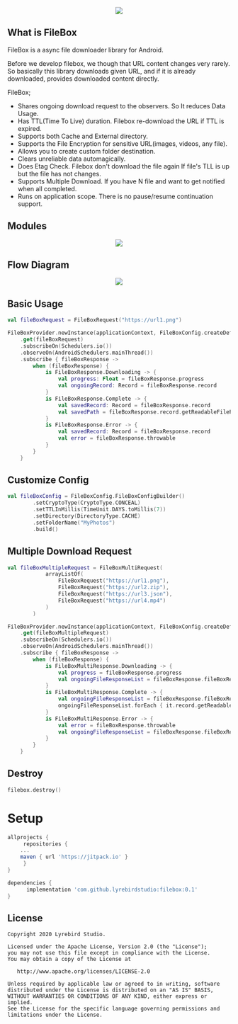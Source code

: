 <p align="center">
  <img src="https://raw.githubusercontent.com/lyrebirdstudio/filebox/master/art/icon_filebox.png">
</p>


## What is FileBox

FileBox is a async file downloader library for Android. 

Before we develop filebox, we though that URL content changes very rarely. So basically this library downloads given URL, and if it is already downloaded, provides downloaded content directly.

FileBox;

* Shares ongoing download request to the observers. So It reduces Data Usage.
* Has TTL(Time To Live) duration. Filebox re-download the URL if TTL is expired.
* Supports both Cache and External directory.
* Supports the File Encryption for sensitive URL(images, videos, any file).
* Allows you to create custom folder destination.
* Clears unreliable data automagically. 
* Does Etag Check. Filebox don't download the file again If file's TLL is up but the file has not changes.
* Supports Multiple Download. If you have N file and want to get notified when all completed.
* Runs on application scope. There is no pause/resume continuation support.

## Modules
<p align="center">
  <img src="https://raw.githubusercontent.com/lyrebirdstudio/filebox/master/art/filebox_modules.png">
</p>


## Flow Diagram
<p align="center">
  <img src="https://raw.githubusercontent.com/lyrebirdstudio/filebox/master/art/diagram_filebox.png">
</p>

## Basic Usage
```kotlin
val fileBoxRequest = FileBoxRequest("https://url1.png")

FileBoxProvider.newInstance(applicationContext, FileBoxConfig.createDefault())
    .get(fileBoxRequest)
    .subscribeOn(Schedulers.io())
    .observeOn(AndroidSchedulers.mainThread())
    .subscribe { fileBoxResponse ->
        when (fileBoxResponse) {
            is FileBoxResponse.Downloading -> {
                val progress: Float = fileBoxResponse.progress
                val ongoingRecord: Record = fileBoxResponse.record
            }
            is FileBoxResponse.Complete -> {
                val savedRecord: Record = fileBoxResponse.record
                val savedPath = fileBoxResponse.record.getReadableFilePath()
            }
            is FileBoxResponse.Error -> {
                val savedRecord: Record = fileBoxResponse.record
                val error = fileBoxResponse.throwable
            }
        }
    }
```

## Customize Config

```kotlin
val fileBoxConfig = FileBoxConfig.FileBoxConfigBuilder()
        .setCryptoType(CryptoType.CONCEAL)
        .setTTLInMillis(TimeUnit.DAYS.toMillis(7))
        .setDirectory(DirectoryType.CACHE)
        .setFolderName("MyPhotos")
        .build()
```

## Multiple Download Request

```kotlin
val fileBoxMultipleRequest = FileBoxMultiRequest(
            arrayListOf(
                FileBoxRequest("https://url1.png"),
                FileBoxRequest("https://url2.zip"),
                FileBoxRequest("https://url3.json"),
                FileBoxRequest("https://url4.mp4")
            )
        )

FileBoxProvider.newInstance(applicationContext, FileBoxConfig.createDefault())
    .get(fileBoxMultipleRequest)
    .subscribeOn(Schedulers.io())
    .observeOn(AndroidSchedulers.mainThread())
    .subscribe { fileBoxResponse ->
        when (fileBoxResponse) {
            is FileBoxMultiResponse.Downloading -> {
                val progress = fileBoxResponse.progress
                val ongoingFileResponseList = fileBoxResponse.fileBoxResponseList
            }
            is FileBoxMultiResponse.Complete -> {
                val ongoingFileResponseList = fileBoxResponse.fileBoxResponseList
                ongoingFileResponseList.forEach { it.record.getReadableFilePath() }
            }
            is FileBoxMultiResponse.Error -> {
                val error = fileBoxResponse.throwable
                val ongoingFileResponseList = fileBoxResponse.fileBoxResponseList
            }
        }
    }
```

## Destroy

```kotlin
filebox.destroy()
```

# Setup
```groovy
allprojects {
     repositories {
	...
	maven { url 'https://jitpack.io' }
     }
}
```
```groovy
dependencies {
      implementation 'com.github.lyrebirdstudio:filebox:0.1'
}
```

License
--------


    Copyright 2020 Lyrebird Studio.

    Licensed under the Apache License, Version 2.0 (the "License");
    you may not use this file except in compliance with the License.
    You may obtain a copy of the License at

       http://www.apache.org/licenses/LICENSE-2.0

    Unless required by applicable law or agreed to in writing, software
    distributed under the License is distributed on an "AS IS" BASIS,
    WITHOUT WARRANTIES OR CONDITIONS OF ANY KIND, either express or implied.
    See the License for the specific language governing permissions and
    limitations under the License.








